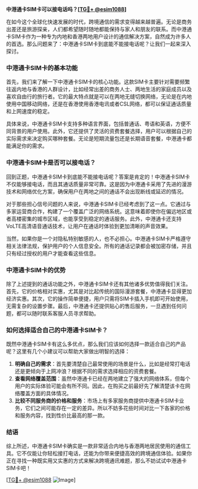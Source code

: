 **中港通卡SIM卡可以接电话吗？[[TG💪+ @esim1088](https://t.me/s/esim1088)]**

在如今这个全球化快速发展的时代，跨境通信的需求变得越来越普遍。无论是商务出差还是旅游探亲，人们都希望随时随地都能保持与家人和朋友的联系。而中港通卡SIM卡作为一种专为内地和香港两地用户设计的通信解决方案，自然成为许多人的首选。那么问题来了：中港通卡SIM卡到底能不能接电话呢？让我们一起来深入探讨。

### 中港通卡SIM卡的基本功能

首先，我们来了解一下中港通卡SIM卡的核心功能。这款SIM卡主要针对需要频繁往返内地与香港的人群设计，比如经常出差的商务人士、两地生活的家庭成员以及喜欢自由行的旅行者。它的最大特点就是可以在两地无缝切换网络，无论是在内地使用中国移动网络，还是在香港使用香港电讯或者CSL网络，都可以保证通话质量和上网速度的稳定。

具体来说，中港通卡SIM卡支持多种语言界面，包括普通话、粤语和英语，方便不同背景的用户使用。此外，它还提供了灵活的资费套餐选择，用户可以根据自己的实际需求来决定购买哪种套餐。无论是短期流量包还是长期语音套餐，中港通卡都能满足你的需求。

### 中港通卡SIM卡是否可以接电话？

回到正题，中港通卡SIM卡到底能不能接电话呢？答案是肯定的！中港通卡SIM卡不仅能够接电话，而且其通话质量非常可靠。这是因为中港通卡采用了先进的漫游技术和网络优化方案，确保用户在两地之间的通话不会出现断线或延迟的情况。

对于那些担心信号问题的人来说，中港通卡SIM卡已经考虑到了这一点。它通过与多家运营商合作，构建了一个覆盖广泛的网络系统。这意味着即使你在偏远地区或者高楼密集的城市区域，也能享受到稳定的通话服务。此外，中港通卡还支持VoLTE高清语音通话技术，让用户在通话时体验到更加清晰的声音效果。

当然，如果你是一个对隐私特别敏感的人，也不必担心。中港通卡SIM卡严格遵守相关法律法规，保护用户的个人信息安全。所有的通话记录都会被加密存储，并且只有经过授权的用户才能查看这些信息。

### 中港通卡SIM卡的优势

除了上述提到的通话功能之外，中港通卡SIM卡还有其他诸多优势值得我们关注。首先，它的价格相对实惠，尤其是对比起传统的国际漫游套餐，中港通卡显得更加经济实惠。其次，它的操作简单便捷，用户只需将SIM卡插入手机即可开始使用，无需复杂的设置步骤。最后，中港通卡还提供贴心的售后服务，一旦遇到任何问题，都可以随时联系客服人员寻求帮助。

### 如何选择适合自己的中港通卡SIM卡？

既然中港通卡SIM卡有这么多优点，那么我们应该如何选择一款适合自己的产品呢？这里有几个小建议可以帮助大家做出明智的选择：

1. **明确自己的需求**：首先要清楚自己最常使用的场景是什么，比如是经常打电话还是更倾向于上网冲浪？根据不同的需求选择相应的资费套餐。
2. **查看网络覆盖范围**：虽然中港通卡已经在两地建立了强大的网络体系，但每个用户的实际体验可能会有所不同。因此，在购买之前最好先了解清楚该卡在网络覆盖方面的具体情况。
3. **比较不同服务商的价格和服务**：市场上有多家服务商提供中港通卡SIM卡业务，它们之间可能存在一定的差异。所以不妨多花些时间对比一下各家的价格和服务内容，找到性价比最高的那一款。

### 结语

综上所述，中港通卡SIM卡确实是一款非常适合内地与香港两地居民使用的通信工具。它不仅能让你轻松接打电话，还能为你带来便捷高效的跨境通信体验。如果你正在寻找一种既实用又实惠的方式来解决跨境通讯难题，那么不妨试试中港通卡SIM卡吧！

[[TG💪+ @esim1088](https://t.me/s/esim1088) ![Image](https://i.postimg.cc/4NQfJmqS/Snipaste-2025-05-13-00-14-12.png)]